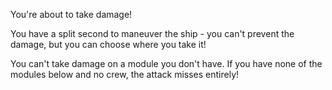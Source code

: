 You're about to take damage!

You have a split second to maneuver the ship - you can't prevent the damage, but you can choose where you take it!

You can't take damage on a module you don't have. If you have none of the modules below and no crew, the attack misses entirely!
